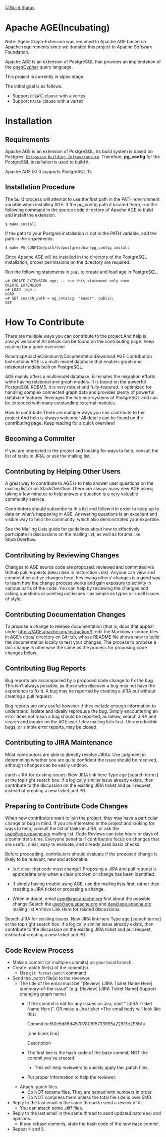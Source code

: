 [![Build Status](https://travis-ci.com/bitnine-oss/agensgraph-ext.svg?branch=master)](https://travis-ci.com/bitnine-oss/agensgraph-ext)

Apache AGE(Incubating)
==========

Note: AgensGraph-Extension was renamed to Apache AGE based on Apache requirements since we donated this project to Apache Software Foundation. 

Apache AGE is an extension of PostgreSQL that provides an implemtation of the [openCypher](https://www.opencypher.org/) query language.

This project is currently in alpha stage.

The initial goal is as follows.

* Support `CREATE` clause with a vertex
* Support `MATCH` clause with a vertex

Installation
============

Requirements
------------

Apache AGE is an extension of PostgreSQL, its build system is based on Postgres' [`Extension Building Infrastructure`](https://www.postgresql.org/docs/11/extend-pgxs.html). Therefore, **pg_config** for the PostgreSQL installation is used to build it.

Apache AGE 0.1.0 supports PostgreSQL 11.

Installation Procedure
----------------------

The build process will attempt to use the first path in the PATH environment variable when installing AGE. If the pg_config path if located there, run the following command in the source code directory of Apache AGE to build and install the extension.

    $ make install

If the path to your Postgres installation is not in the PATH variable, add the path in the arguements:

    $ make PG_CONFIG=/path/to/postgres/bin/pg_config install

Since Apache AGE will be installed in the directory of the PostgreSQL installation, proper permissions on the directory are required.

Run the following statements in ``psql`` to create and load age in PostgreSQL.

    =# CREATE EXTENSION age; -- run this statement only once
    CREATE EXTENSION
    =# LOAD 'age';
    LOAD
    =# SET search_path = ag_catalog, "$user", public;
    SET



How To Contribute 
============

There are multiple ways you can contribute to the project.And help is always welcome! All details can be found on the contributing page. Keep reading for a quick overview!

RoadmapApacheCommunityDocumentationDownload
AGE Contribution Instructions
AGE is a multi-model database that enables graph and relational models built on PostgreSQL.

AGE mainly offers a multimodel database.
Eliminates the migration efforts while having relational and graph models.
It is based on the powerful PostgreSQL RDBMS, it is very robust and fully-featured.
It optimized for handling complex connected graph data and provides plenty of powerful database features.
leverages the rich eco-systems of PostgreSQL and can be extended with many outstanding external modules.

How to contribute
There are multiple ways you can contribute to the project.And help is always welcome! All details can be found on the contributing page. Keep reading for a quick overview!

Becoming a Commiter
----------------------

If you are interested in the project and looking for ways to help, consult the list of tasks in JIRA, or ask the mailing list.

Contributing by Helping Other Users
----------------------

A great way to contribute to AGE is to help answer user questions on the mailing list or on StackOverflow. There are always many new AGE users; taking a few minutes to help answer a question is a very valuable community service.

Contributors should subscribe to this list and follow it in order to keep up to date on what’s happening in AGE. Answering questions is an excellent and visible way to help the community, which also demonstrates your expertise.

See the Mailing Lists guide for guidelines about how to effectively participate in discussions on the mailing list, as well as forums like StackOverflow.

Contributing by Reviewing Changes
----------------------

Changes to AGE source code are proposed, reviewed and committed via Github pull requests (described in Insturction Link). Anyone can view and comment on active changes here. Reviewing others’ changes is a good way to learn how the change process works and gain exposure to activity in various parts of the code. You can help by reviewing the changes and asking questions or pointing out issues – as simple as typos or small issues of style.

Contributing Documentation Changes
----------------------

To propose a change to release documentation (that is, docs that appear under https://AGE.apache.org/instruction/), edit the Markdown source files in AGE’s docs/ directory on GitHub, whose README file shows how to build the documentation locally to test your changes. The process to propose a doc change is otherwise the same as the process for proposing code changes below.

Contributing Bug Reports
----------------------

Bug reports are accompanied by a proposed code change to fix the bug. This isn’t always possible, as those who discover a bug may not have the experience to fix it. A bug may be reported by creating a JIRA but without creating a pull request.

Bug reports are only useful however if they include enough information to understand, isolate and ideally reproduce the bug. Simply encountering an error does not mean a bug should be reported; as below, search JIRA and search and inquire on the AGE user / dev mailing lists first. Unreproducible bugs, or simple error reports, may be closed.

Contributing to JIRA Maintenance
----------------------

Most contributors are able to directly resolve JIRAs. Use judgment in determining whether you are quite confident the issue should be resolved, although changes can be easily undone.

earch JIRA for existing issues: New JIRA link here Type age [search terms] at the top right search box. If a logically similar issue already exists, then contribute to the discussion on the existing JIRA ticket and pull request, instead of creating a new ticket and PR.

Preparing to Contribute Code Changes
----------------------

When new contributors want to join the project, they may have a particular change or bug in mind. If you are interested in the project and looking for ways to help, consult the list of tasks in JIRA, or ask the user@age.apache.org mailing list. Code Reviews can take hours or days of a committer’s time. Everyone benefits if contributors focus on changes that are useful, clear, easy to evaluate, and already pass basic checks.

Before proceeding, contributors should evaluate if the proposed change is likely to be relevant, new and actionable:

* Is it clear that code must change? Proposing a JIRA and pull request is appropriate only when a clear problem or change has been identified.

* If simply having trouble using AGE, use the mailing lists first, rather than creating a JIRA ticket or proposing a change.

* When in doubt, email user@age.apache.org first about the possible change
Search the user@age.apache.org and dev@age.apache.org mailing list Archive Link Here for related discussions.

Search JIRA for existing issues: New JIRA link here
Type age [search terms] at the top right search box. If a logically similar issue already exists, then contribute to the discussion on the existing JIRA ticket and pull request, instead of creating a new ticket and PR.

Code Review Process
----------------------

* Make a commit (or multiple commits) on your local branch.
* Create .patch file(s) of the commit(s).
    * Use `git format-patch` command.
* Send the .patch file(s) to the reviewer.
    * The title of the email must be "[Review] [JIRA Ticket Name Here] summary-of-the-issue"
(e.g. [Review] [JIRA Ticket Name] Support changing graph name)
        * If the commit is not for any issues on Jira, omit " [JIRA Ticket Name Here]". OR make a Jira ticket
    *The email body will look like this:
    
            Commit bef50e5d86d45707806f5733695a229f3e295b1a

            [one blank line]

            Description
        
        * The first line is the hash code of the base commit, NOT the commit you've created.
            * This will help reviewers to quickly apply the .patch files.
        * Put proper information to help the reviewer.
    * Attach .patch files.
        * Do NOT rename files. They are named with numbers in order.
        * Do NOT compress them unless the total file size is over 5MB.
* Reply to the last email in the same thread to send a review of it.
    * You can attach some .diff files.
* Reply to the last email in the same thread to send updated patch(es) and opinions.
    * If you rebase commits, state the hash code of the new base commit.
* Repeat 4 and 5.


